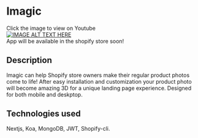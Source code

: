 # Imagic

Click the image to view on Youtube\
[![IMAGE ALT TEXT HERE](https://img.youtube.com/vi/HMEJc0OMStI/0.jpg)](https://www.youtube.com/watch?v=HMEJc0OMStI)\
App will be available in the shopify store soon!

## Description

Imagic can help Shopify store owners make their regular product photos come to life!
After easy installation and customization your product photo will become amazing 3D for a unique landing page experience.
Designed for both mobile and deskptop.


## Technologies used

Nextjs, Koa, MongoDB, JWT, Shopify-cli.


